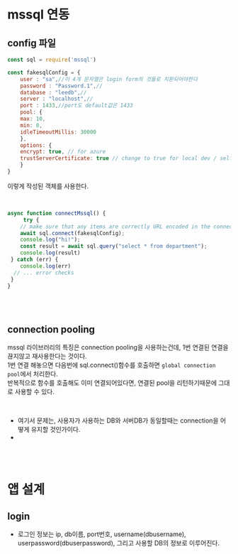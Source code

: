 # mssql 연동


## config 파일

```js
const sql = require('mssql')

const fakesqlConfig = {
	user : "sa",//이 4개 문자열은 login form의 것들로 치환되어야한다
	password : "Password.1",//
	database : "leedb",//
	server : "localhost",//
	port : 1433,//port도 default값은 1433
	pool: {
	max: 10,
	min: 0,
	idleTimeoutMillis: 30000
	},
	options: {
	encrypt: true, // for azure
	trustServerCertificate: true // change to true for local dev / self-signed certs
	}
}
```

이렇게 작성된 객체를 사용한다.

<br>


```js
async function connectMssql() {
	 try {
	// make sure that any items are correctly URL encoded in the connection string
	await sql.connect(fakesqlConfig);
	console.log("hi!");
	const result = await sql.query("select * from department");
	console.log(result)
 } catch (err) {
	console.log(err)
  // ... error checks
 }
}
```


<br><br>


## connection pooling


mssql 라이브러리의 특징은 connection pooling을 사용하는건데, 1번 연결된 연결을 끊지않고 재사용한다는 것이다.  
1번 연결 해놓으면 다음번에 sql.connect()함수를 호출하면 `global connection pool`에서 처리한다.  
반복적으로 함수를 호출해도 이미 연결되어있다면, 연결된 pool을 리턴하기때문에 그대로 사용할 수 있다.  


<br>

- 여기서 문제는, 사용자가 사용하는 DB와 서버DB가 동일할때는 connection을 어떻게 유지할 것인가이다.  
-


<br><br>


# 앱 설계

## login

- 로그인 정보는 ip, db이름, port번호, username(dbusername), userpassword(dbuserpassword), 그리고 사용할 DB의 정보로 이루어진다.  

